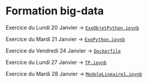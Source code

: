 # Formation big-data
Exercice du Lundi 20 Janvier -> [`ExoObjetPython.ipynb`](/tpLundi/ExoObjetPython.ipynb)

Exercice du Mardi 21 Janvier -> [`ExoPython.ipynb`](/tpMardi/ExoPython.ipynb)

Exercice du Vendredi 24 Janvier -> [`Dockerfile`](/tpVendredi/Dockerfile)

Exercice du Lundi 27 Janvier -> [`TP.ipynb`](/tpLundi2/TP.ipynb)

Exercice du Mardi 28 Janvier -> [`ModeleLineaire1.ipynb`](/tpMardi2/ModeleLineaire1.ipynb)